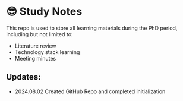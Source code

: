 # :sunglasses: Study Notes

This repo is used to store all learning materials during the PhD period, including but not limited to:

- Literature review
- Technology stack learning
- Meeting minutes

## Updates:
- 2024.08.02 Created GitHub Repo and completed initialization
